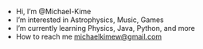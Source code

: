 - Hi, I’m @Michael-Kime
- I’m interested in Astrophysics, Music, Games
- I’m currently learning Physics, Java, Python, and more 
- How to reach me michaelkimew@gmail.com

<!---
Michael-Kime/Michael-Kime is a ✨ special ✨ repository because its `README.md` (this file) appears on your GitHub profile.
You can click the Preview link to take a look at your changes.
--->
